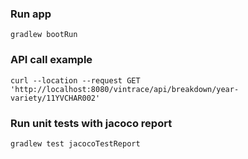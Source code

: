 ### Run app
`gradlew bootRun`

### API call example
`curl --location --request GET 'http://localhost:8080/vintrace/api/breakdown/year-variety/11YVCHAR002'`

### Run unit tests with jacoco report
`gradlew test jacocoTestReport`